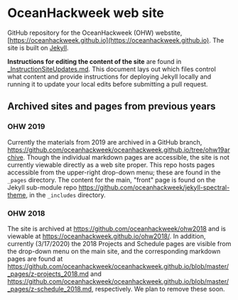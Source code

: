 # OceanHackweek web site

GitHub repository for the OceanHackweek (OHW) webstite, [https://oceanhackweek.github.io](https://oceanhackweek.github.io). The site is built on [Jekyll](https://jekyllrb.com).

**Instructions for editing the content of the site** are found in [_InstructionSiteUpdates.md](_InstructionSiteUpdates.md). This document lays out which files control what content and provide instructions for deploying Jekyll locally and running it to update your local edits before submitting a pull request.

## Archived sites and pages from previous years

### OHW 2019

Currently the materials from 2019 are archived in a GitHub branch, https://github.com/oceanhackweek/oceanhackweek.github.io/tree/ohw19archive. Though the individual markdown pages are accessible, the site is not currently viewable directly as a web site proper. This repo hosts pages accessible from the upper-right drop-down menu; these are found in the `_pages` directory. The content for the main, "front" page is found on the Jekyll sub-module repo https://github.com/oceanhackweek/jekyll-spectral-theme, in the `_includes` directory.

### OHW 2018

The site is archived at https://github.com/oceanhackweek/ohw2018 and is viewable at https://oceanhackweek.github.io/ohw2018/. In addition, currently (3/17/2020) the 2018 Projects and Schedule pages are visible from the drop-down menu on the main site, and the corresponding markdown pages are found at https://github.com/oceanhackweek/oceanhackweek.github.io/blob/master/_pages/z-projects_2018.md and https://github.com/oceanhackweek/oceanhackweek.github.io/blob/master/_pages/z-schedule_2018.md, respectively. We plan to remove these soon.
